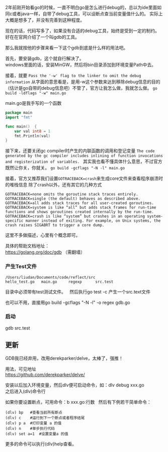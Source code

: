 2年前刚开始看go的时候，一直不明白go是怎么进行debug的，总以为ide里面如同c或者java一样，自带了debug工具，可以设断点查当前变量值什么的。
实际上大概是想多了，并没有完善到这种程度。

现在的话，代码写多了，如果没有合适的debug工具，始终是受到一定的制约。好在在官网介绍了一个叫gdb的工具。

那么我就按他的步骤来看一下这个gdb到底是什么样的用法吧。

首先，要安装gdb，这个就自行解决了。  
windows里面的话，安装MinGW，然后将bin目录添加到环境变量Path中去。  

接着，就要
`Pass the '-w' flag to the linker to omit the debug information`
从字面的意思看是，是用-w这个参数来达到移除debug信息的目的（估计是go自带的debug信息吧）不管了，官方让我怎么做，我就怎么做。
`go build -ldflags "-w" main.go`

main.go是我手写的一个函数
```go
package main
import "fmt"

func main()  {
	var val int8 = 1
	fmt.Println(val)
}
```
接下来，还要关闭gc compiler时产生的内联函数的调用和登记变量
`The code generated by the gc compiler includes inlining of function invocations and registerization of variables. `
其实我也看不懂具体什么意思，不过官方既然让你关，你就关。
`go build -gcflags "-N -l" main.go`

接着，官方又推荐我们设置`GOTRACEBACK=crash`来生成core文件来查看程序崩溃时的堆栈信息
除了crash以外，还有其它的几种方式
```
GOTRACEBACK=none omits the goroutine stack traces entirely. 
GOTRACEBACK=single (the default) behaves as described above. 
GOTRACEBACK=all adds stack traces for all user-created goroutines. 
GOTRACEBACK=system is like “all” but adds stack frames for run-time functions and shows goroutines created internally by the run-time. 
GOTRACEBACK=crash is like “system” but crashes in an operating system-specific manner instead of exiting. For example, on Unix systems, the crash raises SIGABRT to trigger a core dump.
```
这里不多做描述，心里有个概念即可。

具体的帮助文档地址：  
https://golang.org/doc/gdb （需翻墙）

### 产生Test文件
```
/Users/liudan/Documents/code/reflect/src
hello_test.go	main.go		regexp		src.test
```
目录中必须带有test测试文件。  
然后执行go test -c 产生一个src.text文件

也可以不用，直接用go build -gcflags "-N -l" -o regex gdb.go  

### 启动
gdb src.test

## 更新
GDB我已经弃用，改用derekparker/delve，太棒了，强推！

用法，可见地址  
https://github.com/derekparker/delve/

安装以后加入环境变量，然后dlv便可启动命令，如：dlv debug xxx.go  
之后进入(dlv)命令行

如果你要设置断点，可用命令：b xxx.go:行数  
然后有下例若干简单命令：  
```
(dlv) bp   #查看当前所有断点
(dlv) c    #运行到下一个断点或者程序结尾
(dlv) p a  #打印变量 a 的值
(dlv) n    #单步执行代码
(dlv) set a=1  #设置变量a 的值
```

更多的命令可以执行(dlv)help查看。
